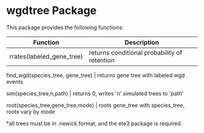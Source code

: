 # wgdtree Package

This package provides the following functions:


Function | Description
-------- | -----------
rrates(labeled_gene_tree) |  returns conditional probability of retention

find_wgd(species_tree, gene_tree) |  returns gene tree with labeled wgd events

sim(species_tree,n,path) | returns 0, writes 'n' simulated trees to 'path'

root(species_tree,gene_tree,mode) | roots gene_tree with species_tree, roots vary by mode
        
        
*all trees must be in .newick format, and the ete3 package is required.
